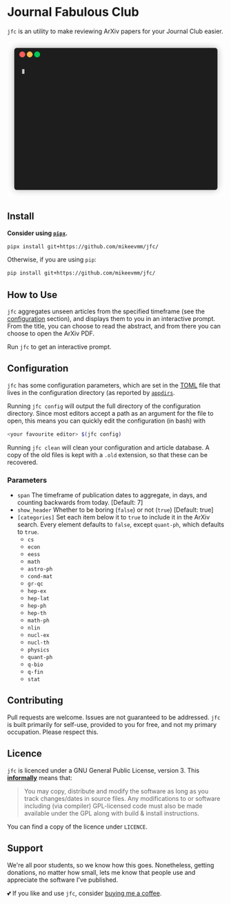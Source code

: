# Journal Fabulous Club

`jfc` is an utility to make reviewing ArXiv papers for your Journal Club easier.

![demo](demo.gif)

## Install

**Consider using [`pipx`][pipx].**

```bash
pipx install git+https://github.com/mikeevmm/jfc/
```

Otherwise, if you are using `pip`:

```bash
pip install git+https://github.com/mikeevmm/jfc/
```

## How to Use

`jfc` aggregates unseen articles from the specified timeframe (see the
[configuration](##configuration) section), and displays them to you in an
interactive prompt. From the title, you can choose to read the abstract, and
from there you can choose to open the ArXiv PDF.

Run `jfc` to get an interactive prompt.

## Configuration

`jfc` has some configuration parameters, which are set in the [TOML][TOML] file
that lives in the configuration directory (as reported by [`appdirs`][appdirs].

Running `jfc config` will output the full directory of the configuration
directory. Since most editors accept a path as an argument for the file to open,
this means you can quickly edit the configuration (in bash) with

```bash
<your favourite editor> $(jfc config)
```

Running `jfc clean` will clean your configuration and article database. A copy
of the old files is kept with a `.old` extension, so that these can be recovered.

### Parameters

 * `span` The timeframe of publication dates to aggregate, in days, and
    counting backwards from today. [Default: 7]
 * `show_header` Whether to be boring (`false`) or not (`true`) [Default: true]
 * `[categories]` Set each item below it to `true` to include it in the ArXiv
    search. Every element defaults to `false`, except `quant-ph`, which defaults
    to `true`.
   + `cs`
   + `econ`
   + `eess`
   + `math`
   + `astro-ph`
   + `cond-mat`
   + `gr-qc`
   + `hep-ex`
   + `hep-lat`
   + `hep-ph`
   + `hep-th`
   + `math-ph`
   + `nlin`
   + `nucl-ex`
   + `nucl-th`
   + `physics`
   + `quant-ph`
   + `q-bio`
   + `q-fin`
   + `stat`

## Contributing

Pull requests are welcome. Issues are not guaranteed to be addressed. `jfc` is
built primarily for self-use, provided to you for free, and not my primary
occupation. Please respect this.

## Licence

`jfc` is licenced under a GNU General Public License, version 3. This
[**informally**][GPLv3] means that:

> You may copy, distribute and modify the software as long as you track
> changes/dates in source files. Any modifications to or software including
> (via compiler) GPL-licensed code must also be made available under the GPL
> along with build & install instructions.

You can find a copy of the licence under `LICENCE`.

## Support

We're all poor students, so we know how this goes. Nonetheless, getting
donations, no matter how small, lets me know that people use and appreciate the
software I've published.

💕 If you like and use `jfc`, consider
[buying me a coffee](https://www.paypal.me/miguelmurca/2.50).

[pipx]: https://github.com/pypa/pipx
[appdirs]: https://pypi.org/project/appdirs/
[TOML]: https://en.wikipedia.org/wiki/TOML
[GPLv3]: https://tldrlegal.com/license/gnu-lesser-general-public-license-v2.1-(lgpl-2.1)
